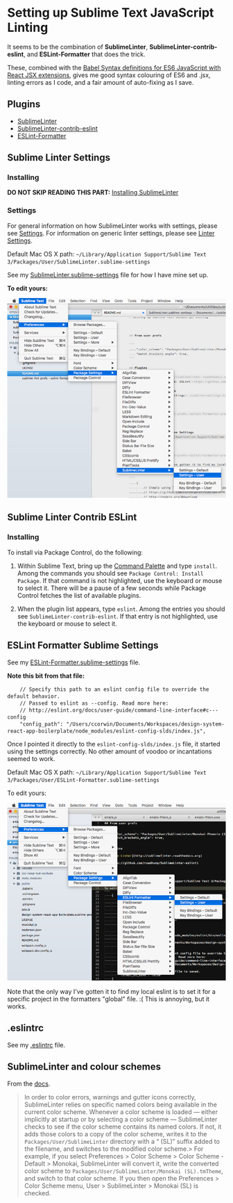 # Setting up Sublime Text JavaScript Linting

It seems to be the combination of **SublimeLinter**, **Sublime​Linter-contrib-eslint**, and **ESLint-Formatter** that does the trick.

These, combined with the [Babel Syntax definitions for ES6 JavaScript with React JSX extensions](https://packagecontrol.io/packages/Babel), gives me good syntax colouring of ES6 and .jsx, linting errors as I code, and a fair amount of auto-fixing as I save.



## Plugins

 - [SublimeLinter](https://packagecontrol.io/packages/SublimeLinter)
 - [Sublime​Linter-contrib-eslint](https://packagecontrol.io/packages/SublimeLinter-contrib-eslint)
 - [ESLint-Formatter](https://packagecontrol.io/packages/ESLint-Formatter)


## Sublime Linter Settings

### Installing

**DO NOT SKIP READING THIS PART:** [Installing SublimeLinter](http://sublimelinter.readthedocs.io/en/latest/installation.html)


### Settings

For general information on how SublimeLinter works with settings, please see [Settings][settings]. For information on generic linter settings, please see [Linter Settings][linter-settings].

Default Mac OS X path: `~/Library/Application Support/Sublime Text 3/Packages/User/SublimeLinter.sublime-settings`


See my [SublimeLinter.sublime-settings](./sublime-settings-files/SublimeLinter.sublime-settings) file for how I have mine set up.

**To edit yours:**

![Alt text](./images/sublime-lint-prefs--sublime-linter-prefs-mousing.png "Sublime Text Linting: Mousing to the Sublime Linter Preferences")



## Sublime Linter Contrib ESLint

### Installing

To install via Package Control, do the following:

1. Within Sublime Text, bring up the [Command Palette][cmd] and type `install`. Among the commands you should see `Package Control: Install Package`. If that command is not highlighted, use the keyboard or mouse to select it. There will be a pause of a few seconds while Package Control fetches the list of available plugins.

1. When the plugin list appears, type `eslint`. Among the entries you should see `SublimeLinter-contrib-eslint`. If that entry is not highlighted, use the keyboard or mouse to select it.


## ESLint Formatter Sublime Settings


See my [ESLint-Formatter.sublime-settings](./sublime-settings-files/ESLint-Formatter.sublime-settings) file.

**Note this bit from that file:**

```
	// Specify this path to an eslint config file to override the default behavior.
	// Passed to eslint as --config. Read more here:
	// http://eslint.org/docs/user-guide/command-line-interface#c---config
	"config_path": "/Users/ccorwin/Documents/Workspaces/design-system-react-app-boilerplate/node_modules/eslint-config-slds/index.js",
```

Once I pointed it directly to the `eslint-config-slds/index.js` file, it started using the settings correctly. No other amount of voodoo or incantations seemed to work.


Default Mac OS X path: `~/Library/Application Support/Sublime Text 3/Packages/User/ESLint-Formatter.sublime-settings`

To edit yours:

![Alt text](./images/sublime-lint-prefs--eslint-formatter-prefs-mousing.png "Sublime Text Linting: Mousing to the ESLint Formatter Preferences")

Note that the only way I've gotten it to find my local eslint is to set it for a specific project in the formatters "global" file. :( This is annoying, but it works.




## .eslintrc

See my [.eslintrc](./sublime-settings-files/dot-eslintrc) file.



## SublimeLinter and colour schemes

From the [docs](http://sublimelinter.readthedocs.io/en/latest/usage.html#choosing-color-schemes).

> In order to color errors, warnings and gutter icons correctly,
> SublimeLinter relies on specific named colors being available in the
> current color scheme. Whenever a color scheme is loaded — either implicitly
> at startup or by selecting a color scheme — SublimeLinter checks to see if
> the color scheme contains its named colors. If not, it adds those colors to
> a copy of the color scheme, writes it to the `Packages/User/SublimeLinter`
> directory with a “ (SL)” suffix added to the filename, and switches to the
> modified color scheme.>
> For example, if you select Preferences > Color Scheme > Color Scheme -
> Default > Monokai, SublimeLinter will convert it, write the converted color
> scheme to `Packages/User/SublimeLinter/Monokai (SL).tmTheme`, and switch to
> that color scheme. If you then open the Preferences > Color Scheme menu,
> User > SublimeLinter > Monokai (SL) is checked.




[cmd]: http://docs.sublimetext.info/en/sublime-text-3/extensibility/command_palette.html
[linter-settings]: http://sublimelinter.readthedocs.org/en/latest/linter_settings.html
[settings]: http://sublimelinter.readthedocs.org/en/latest/settings.html
